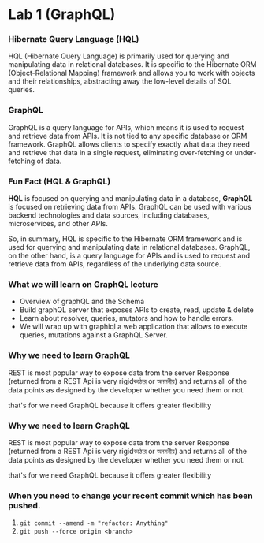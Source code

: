 # Lab 1 (GraphQL)

### Hibernate Query Language (HQL)
HQL (Hibernate Query Language) is primarily used for querying and manipulating data in relational databases. It is specific to the Hibernate ORM (Object-Relational Mapping) framework and allows you to work with objects and their relationships, abstracting away the low-level details of SQL queries.

### GraphQL
GraphQL is a query language for APIs, which means it is used to request and retrieve data from APIs. It is not tied to any specific database or ORM framework. GraphQL allows clients to specify exactly what data they need and retrieve that data in a single request, eliminating over-fetching or under-fetching of data.

### Fun Fact (HQL  & GraphQL)
**HQL** is focused on querying and manipulating data in a database, **GraphQL** is focused on retrieving data from APIs. GraphQL can be used with various backend technologies and data sources, including databases, microservices, and other APIs.

So, in summary, HQL is specific to the Hibernate ORM framework and is used for querying and manipulating data in relational databases. GraphQL, on the other hand, is a query language for APIs and is used to request and retrieve data from APIs, regardless of the underlying data source.

### What we will learn on GraphQL lecture
* Overview of graphQL and the Schema
* Build graphQL server that exposes APIs to create, read, update & delete
* Learn about resolver, queries, mutators and how to handle errors.
* We will wrap up with graphiql a web application that allows to execute queries, mutations against a GraphQL Server.

### Why we need to learn GraphQL
REST is most popular way to expose data from the server
Response (returned from a REST Api is very rigidকঠোর or অনমনীয়) and returns all of the
data points as designed by the developer whether you need them or not.

that's for we need GraphQL because it offers greater flexibility

### Why we need to learn GraphQL
REST is most popular way to expose data from the server
Response (returned from a REST Api is very rigidকঠোর or অনমনীয়) and returns all of the
data points as designed by the developer whether you need them or not.

that's for we need GraphQL because it offers greater flexibility

### When you need to change your recent commit which has been pushed.
1. `git commit --amend -m "refactor: Anything"`
2. `git push --force origin <branch>`

